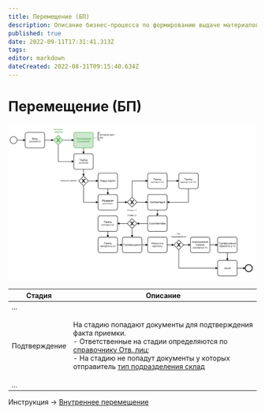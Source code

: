 ```yaml
---
title: Перемещение (БП)
description: Описание бизнес-процесса по формированию выдаче материалов
published: true
date: 2022-09-11T17:31:41.313Z
tags: 
editor: markdown
dateCreated: 2022-08-31T09:15:40.634Z
---
```


# Перемещение (БП)

![](<../../../assets/image (387).png>)

| Стадия        | Описание                                                                                                                                                                                                                                                                                                                                                                                                                     |
| ------------- | ---------------------------------------------------------------------------------------------------------------------------------------------------------------------------------------------------------------------------------------------------------------------------------------------------------------------------------------------------------------------------------------------------------------------------- |
| ...           |                                                                                                                                                                                                                                                                                                                                                                                                                              |
| Подтверждение | <p>На стадию попадают документы для подтверждения факта приемки. <br>- Ответственные на стадии определяются по <a href="../../nsi-uchet/spravochniki-pravil-peremesheniya.md#mes.-spravochnik-otvetstvennykh-dlya-priemki">справочнику Отв. лиц</a>;<br>- На стадию не попадут документы у которых отправитель <a href="../../../upravlenie-mdm/spravochnik-podrazdelenii/podrazdeleniya.md">тип подразделения склад</a></p> |
| ...           |                                                                                                                                                                                                                                                                                                                                                                                                                              |

Инструкция -> [Внутреннее перемещение](../vnutrennee-peremeshenie/)
